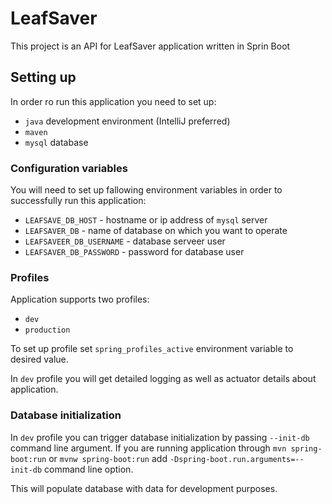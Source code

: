 # LeafSaver

This project is an API for LeafSaver application written in Sprin Boot

## Setting up

In order ro run this application you need to set up:
- `java` development environment (IntelliJ preferred)
- `maven`
- `mysql` database

### Configuration variables

You will need to set up fallowing environment variables in order to successfully run this application:
- `LEAFSAVE_DB_HOST` - hostname or ip address of `mysql` server
- `LEAFSAVER_DB` - name of database on which you want to operate
- `LEAFSAVEER_DB_USERNAME` - database serveer user
- `LEAFSAVER_DB_PASSWORD` - password for  database user

### Profiles

Application supports two profiles:
- `dev`
- `production`

To set up profile set `spring_profiles_active` environment variable to desired value.

In `dev` profile you will get detailed logging as well as actuator details about application.

### Database initialization

In `dev` profile you can trigger database initialization by passing `--init-db` command line argument. If you are running application through `mvn spring-boot:run` or `mvnw spring-boot:run` add `-Dspring-boot.run.arguments=--init-db` command line option.

This will populate database with data for development purposes.
